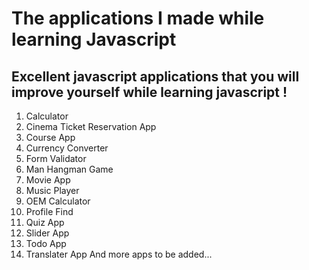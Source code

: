 # The applications I made while learning Javascript

## Excellent javascript applications that you will improve yourself while learning javascript !

1) Calculator
2) Cinema Ticket Reservation App
3) Course App
4) Currency Converter
5) Form Validator
6) Man Hangman Game
7) Movie App
8) Music Player
9) OEM Calculator 
10) Profile Find
11) Quiz App
12) Slider App
13) Todo App
14) Translater App
And more apps to be added...

